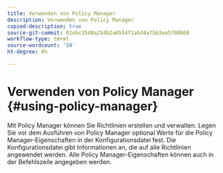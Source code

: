 ```yaml
---
title: Verwenden von Policy Manager
description: Verwenden von Policy Manager
copied-description: true
source-git-commit: 02ebc3548a254b2a6554f1ab34afbb3ea5f09bb8
workflow-type: tm+mt
source-wordcount: '58'
ht-degree: 0%

---
```


# Verwenden von Policy Manager {#using-policy-manager}

Mit Policy Manager können Sie Richtlinien erstellen und verwalten. Legen Sie vor dem Ausführen von Policy Manager optional Werte für die Policy Manager-Eigenschaften in der Konfigurationsdatei fest. Die Konfigurationsdatei gibt Informationen an, die auf alle Richtlinien angewendet werden. Alle Policy Manager-Eigenschaften können auch in der Befehlszeile angegeben werden.
